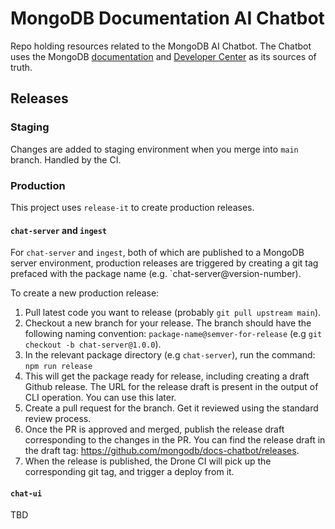 # MongoDB Documentation AI Chatbot

Repo holding resources related to the MongoDB AI Chatbot. The Chatbot uses the MongoDB [documentation](https://www.mongodb.com/docs/) and [Developer Center](https://www.mongodb.com/developer/) as its sources of truth.

## Releases

### Staging

Changes are added to staging environment when you merge into `main` branch. Handled by the CI.

### Production

This project uses `release-it` to create production releases.

#### `chat-server` and `ingest`

For `chat-server` and `ingest`, both of which are published to a MongoDB server environment,
production releases are triggered by creating a git tag prefaced with the package name (e.g. `chat-server@version-number).

To create a new production release:

1. Pull latest code you want to release (probably `git pull upstream main`).
1. Checkout a new branch for your release. The branch should have the following naming convention:
   `package-name@semver-for-release` (e.g `git checkout -b chat-server@1.0.0`).
1. In the relevant package directory (e.g `chat-server`), run the command: `npm run release`
1. This will get the package ready for release, including creating a draft Github release.
   The URL for the release draft is present in the output of CLI operation.
   You can use this later.
1. Create a pull request for the branch. Get it reviewed using the standard review process.
1. Once the PR is approved and merged, publish the release draft corresponding to the changes in the PR.
   You can find the release draft in the draft tag: <https://github.com/mongodb/docs-chatbot/releases>.
1. When the release is published, the Drone CI will pick up the corresponding git tag,
   and trigger a deploy from it.

#### `chat-ui`

TBD
